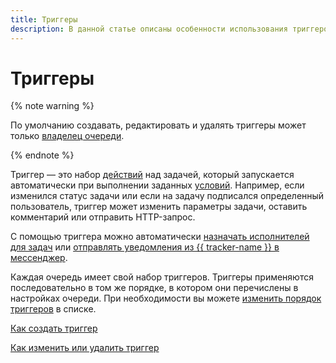 ```yaml
---
title: Триггеры
description: В данной статье описаны особенности использования триггеров.
---
```


# Триггеры

{% note warning %}

По умолчанию создавать, редактировать и удалять триггеры может только [владелец очереди](../manager/queue-access.md).

{% endnote %}

Триггер — это набор [действий](set-action.md) над задачей, который запускается автоматически при выполнении заданных [условий](set-condition.md). Например, если изменился статус задачи или если на задачу подписался определенный пользователь, триггер может изменить параметры задачи, оставить комментарий или отправить HTTP-запрос.

С помощью триггера можно автоматически [назначать исполнителей для задач](../manager/trigger-examples.md#assign_ticket) или [отправлять уведомления из {{ tracker-name }} в мессенджер](../messenger.md).

Каждая очередь имеет свой набор триггеров. Триггеры применяются последовательно в том же порядке, в котором они перечислены в настройках очереди. При необходимости вы можете [изменить порядок триггеров](manage-trigger.md) в списке.

[Как создать триггер](create-trigger.md)

[Как изменить или удалить триггер](manage-trigger.md)



